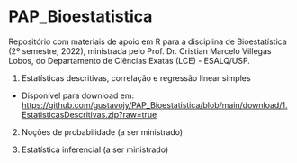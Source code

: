 # PAP_Bioestatistica
 
Repositório com materiais de apoio em R para a disciplina de Bioestatística (2º semestre, 2022), ministrada pelo Prof. Dr. Cristian Marcelo Villegas Lobos, do Departamento de Ciências Exatas (LCE) - ESALQ/USP.

1. Estatísticas descritivas, correlação e regressão linear simples
 - Disponível para download em: https://github.com/gustavojy/PAP_Bioestatistica/blob/main/download/1.EstatisticasDescritivas.zip?raw=true

2. Noções de probabilidade (a ser ministrado)

3. Estatística inferencial (a ser ministrado)

